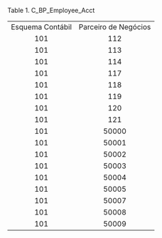 <div id="d144642e1" class="table">

<div class="table-title">

Table 1. C\_BP\_Employee\_Acct

</div>

<div class="table-contents">

|                  |                      |
| :--------------: | :------------------: |
| Esquema Contábil | Parceiro de Negócios |
|       101        |         112          |
|       101        |         113          |
|       101        |         114          |
|       101        |         117          |
|       101        |         118          |
|       101        |         119          |
|       101        |         120          |
|       101        |         121          |
|       101        |        50000         |
|       101        |        50001         |
|       101        |        50002         |
|       101        |        50003         |
|       101        |        50004         |
|       101        |        50005         |
|       101        |        50007         |
|       101        |        50008         |
|       101        |        50009         |

</div>

</div>
